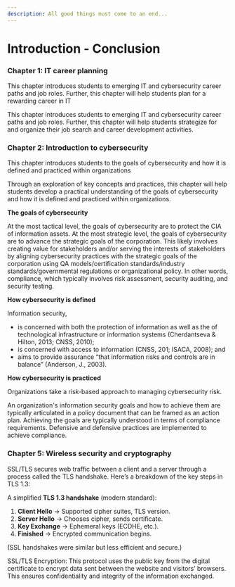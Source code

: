 ```yaml
---
description: All good things must come to an end...
---
```


# Introduction - Conclusion

### Chapter 1: IT career planning

This chapter introduces students to emerging IT and cybersecurity career paths and job roles. Further, this chapter will help students plan for a rewarding career in IT

This chapter introduces students to emerging IT and cybersecurity career paths and job roles. Further, this chapter will help students strategize for and organize their job search and career development activities.

### Chapter 2: Introduction to cybersecurity

This chapter introduces students to the goals of cybersecurity and how it is defined and practiced within organizations

Through an exploration of key concepts and practices, this chapter will help students develop a practical understanding of the goals of cybersecurity and how it is defined and practiced within organizations.

**The goals of cybersecurity**

At the most tactical level, the goals of cybersecurity are to protect the CIA of information assets. At the most strategic level, the goals of cybersecurity are to advance the strategic goals of the corporation. This likely involves creating value for stakeholders and/or serving the interests of stakeholders by aligning cybersecurity practices with the strategic goals of the corporation using QA models/certification standards/industry standards/governmental regulations or organizational policy. In other words, compliance, which typically involves risk assessment, security auditing, and security testing.&#x20;

**How cybersecurity is defined**

Information security,

* is concerned with both the protection of information as well as the of technological infrastructure or information systems (Cherdantseva & Hilton, 2013; CNSS, 2010);
* is concerned with access to information (CNSS, 201; ISACA, 2008); and
* aims to provide assurance “that information risks and controls are in balance” (Anderson, J., 2003).

**How cybersecurity is practiced**

Organizations take a risk-based approach to managing cybersecurity risk.&#x20;

An organization's information security goals and how to achieve them are typically articulated in a policy document that can be framed as an action plan. Achieving the goals are typically understood in terms of compliance requirements. Defensive and defensive practices are implemented to achieve compliance.

### Chapter 5: Wireless security and cryptography

SSL/TLS secures web traffic between a client and a server through a process called the TLS handshake. Here’s a breakdown of the key steps in TLS 1.3:

A simplified **TLS 1.3 handshake** (modern standard):

1. **Client Hello** → Supported cipher suites, TLS version.
2. **Server Hello** → Chooses cipher, sends certificate.
3. **Key Exchange** → Ephemeral keys (ECDHE, etc.).
4. **Finished** → Encrypted communication begins.

(SSL handshakes were similar but less efficient and secure.)

SSL/TLS Encryption: This protocol uses the public key from the digital certificate to encrypt data sent between the website and visitors’ browsers. This ensures confidentiality and integrity of the information exchanged.

